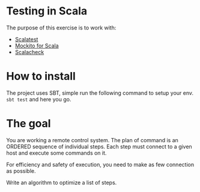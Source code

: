 # Testing in Scala

The purpose of this exercise is to work with:
* [Scalatest](http://www.scalatest.org)
* [Mockito for Scala](https://github.com/mockito/mockito-scala) 
* [Scalacheck](https://www.scalacheck.org)

# How to install
The project uses SBT, simple run the following command to setup your env.
``` sbt test``` and here you go.

# The goal
You are working a remote control system.
The plan of command is an ORDERED sequence of individual steps.
Each step must connect to a given host and execute some commands on it.

For efficiency and safety of execution, you need to make as few connection as possible.

Write an algorithm to optimize a list of steps.